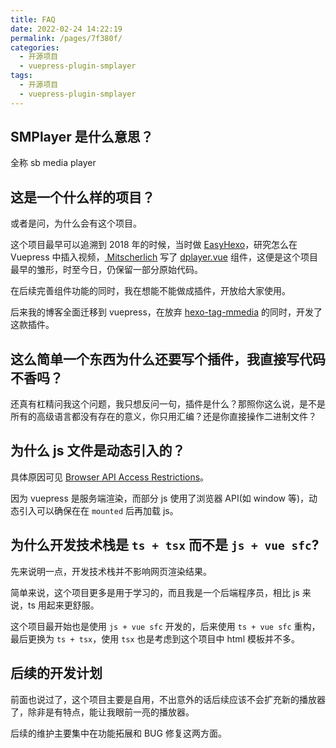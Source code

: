 ```yaml
---
title: FAQ
date: 2022-02-24 14:22:19
permalink: /pages/7f380f/
categories:
  - 开源项目
  - vuepress-plugin-smplayer
tags:
  - 开源项目
  - vuepress-plugin-smplayer
---
```


## SMPlayer 是什么意思？

全称 sb media player

## 这是一个什么样的项目？

或者是问，为什么会有这个项目。

这个项目最早可以追溯到 2018 年的时候，当时做 [EasyHexo](https://easyhexo.com/)，研究怎么在 Vuepress 中插入视频，[
Mitscherlich](https://github.com/Mitscherlich) 写了 [dplayer.vue](https://github.com/EasyHexo/Easy-Hexo/blob/d3b5f8bec285a8a83effe2d47a98a710c1cbad11/docs/.vuepress/components/dplayer.vue) 组件，这便是这个项目最早的雏形，时至今日，仍保留一部分原始代码。

在后续完善组件功能的同时，我在想能不能做成插件，开放给大家使用。

后来我的博客全面迁移到 vuepress，在放弃 [hexo-tag-mmedia](https://github.com/u2sb/hexo-tag-mmedia) 的同时，开发了这款插件。

## 这么简单一个东西为什么还要写个插件，我直接写代码不香吗？

还真有杠精问我这个问题，我只想反问一句，插件是什么？那照你这么说，是不是所有的高级语言都没有存在的意义，你只用汇编？还是你直接操作二进制文件？

## 为什么 js 文件是动态引入的？

具体原因可见 [Browser API Access Restrictions](https://v1.vuepress.vuejs.org/guide/using-vue.html#browser-api-access-restrictions)。

因为 vuepress 是服务端渲染，而部分 js 使用了浏览器 API(如 window 等)，动态引入可以确保在在 `mounted` 后再加载 js。

## 为什么开发技术栈是 `ts + tsx` 而不是 `js + vue sfc`?

先来说明一点，开发技术栈并不影响网页渲染结果。

简单来说，这个项目更多是用于学习的，而且我是一个后端程序员，相比 js 来说，ts 用起来更舒服。

这个项目最开始也是使用 `js + vue sfc` 开发的，后来使用 `ts + vue sfc` 重构，最后更换为 `ts + tsx`，使用 `tsx` 也是考虑到这个项目中 html 模板并不多。

## 后续的开发计划

前面也说过了，这个项目主要是自用，不出意外的话后续应该不会扩充新的播放器了，除非是有特点，能让我眼前一亮的播放器。

后续的维护主要集中在功能拓展和 BUG 修复这两方面。
